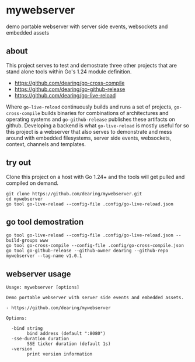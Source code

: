 # mywebserver

demo portable webserver with server side events, websockets and embedded assets

## about

This project serves to test and demostrate three other projects that are stand alone tools within Go's 1.24 module definition.

- https://github.com/dearing/go-cross-compile
- https://github.com/dearing/go-github-release
- https://github.com/dearing/go-live-reload


Where `go-live-reload` continuously builds and runs a set of projects, `go-cross-compile` builds binaries for combinations of architectures and operating systems and `go-github-release` publishes these artifacts on github. Developing a backend is what `go-live-reload` is mostly useful for so this project is a webserver that also serves to demonstrate and mess around with embedded filesystems, server side events, websockets, context, channels and templates.

## try out

Clone this project on a host with Go 1.24+ and the tools will get pulled and compiled on demand.

```
git clone https://github.com/dearing/mywebserver.git
cd mywebserver
go tool go-live-reload --config-file .config/go-live-reload.json
```

## go tool demostration
```
go tool go-live-reload --config-file .config/go-live-reload.json --build-groups www
go tool go-cross-compile --config-file .config/go-cross-compile.json
go tool go-github-release --github-owner dearing --github-repo mywebserver --tag-name v1.0.1
```
## webserver usage

```
Usage: mywebserver [options]

Demo portable webserver with server side events and embedded assets.

- https://github.com/dearing/mywebserver

Options:

  -bind string
        bind address (default ":8080")
  -sse-duration duration
        SSE ticker duration (default 1s)
  -version
        print version information
```

